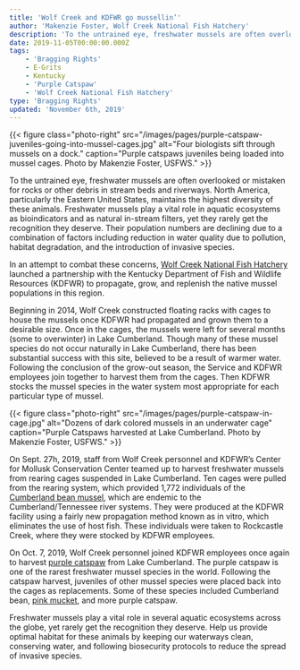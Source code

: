 ```yaml
---
title: 'Wolf Creek and KDFWR go mussellin’'
author: 'Makenzie Foster, Wolf Creek National Fish Hatchery'
description: 'To the untrained eye, freshwater mussels are often overlooked or mistaken for rocks or other debris in stream beds and riverways. North America, particularly the Eastern United States, maintains the highest diversity of these animals.  Freshwater mussels play a vital role in aquatic ecosystems as bioindicators and as natural in-stream filters, yet they  rarely get the recognition they deserve.'
date: 2019-11-05T00:00:00.000Z
tags:
    - 'Bragging Rights'
    - E-Grits
    - Kentucky
    - 'Purple Catspaw'
    - 'Wolf Creek National Fish Hatchery'
type: 'Bragging Rights'
updated: 'November 6th, 2019'
---
```


{{< figure class="photo-right" src="/images/pages/purple-catspaw-juveniles-going-into-mussel-cages.jpg" alt="Four biologists sift through mussels on a dock." caption="Purple catspaws juveniles being loaded into mussel cages. Photo by Makenzie Foster, USFWS." >}}

To the untrained eye, freshwater mussels are often overlooked or mistaken for rocks or other debris in stream beds and riverways. North America, particularly the Eastern United States, maintains the highest diversity of these animals.  Freshwater mussels play a vital role in aquatic ecosystems as bioindicators and as natural in-stream filters, yet they  rarely get the recognition they deserve. Their population numbers are declining due to a combination of factors including reduction in water quality due to pollution, habitat degradation, and the introduction of invasive species.

In an attempt to combat these concerns, [Wolf Creek National Fish Hatchery](/wolf-creek) launched a partnership with the Kentucky Department of Fish and Wildlife Resources (KDFWR) to propagate, grow, and replenish the native mussel populations in this region.

Beginning in 2014, Wolf Creek constructed floating racks with cages to house the mussels once KDFWR had propagated and grown them to a desirable size. Once in the cages, the mussels were left for several months (some to overwinter) in Lake Cumberland. Though many of these mussel species do not occur naturally in Lake Cumberland, there has been substantial success with this site, believed to be a result of warmer water. Following the conclusion of the grow-out season, the Service and KDFWR employees join together to harvest them from the cages. Then KDFWR stocks the mussel species in the water system most appropriate for each particular type of mussel.

{{< figure class="photo-right" src="/images/pages/purple-catspaw-in-cage.jpg" alt="Dozens of dark colored mussels in an underwater cage" caption="Purple Catspaws harvested at Lake Cumberland. Photo by Makenzie Foster, USFWS." >}}

On Sept. 27h, 2019, staff from Wolf Creek personnel and KDFWR’s Center for Mollusk Conservation Center teamed up to harvest freshwater mussels from rearing cages suspended in Lake Cumberland. Ten cages were pulled from the rearing system, which provided 1,772 individuals of the [Cumberland bean mussel](/wildlife/mussels/cumberland-bean/), which are endemic to the Cumberland/Tennessee river systems. They were produced at the KDFWR facility using a fairly new propagation method known as in vitro, which eliminates the use of host fish. These individuals were taken to Rockcastle Creek, where they were stocked by KDFWR employees.

On Oct. 7, 2019, Wolf Creek personnel joined KDFWR employees once again to harvest [purple catspaw](https://www.fws.gov/midwest/endangered/clams/purplecatspaw/) from Lake Cumberland. The purple catspaw is one of the rarest freshwater mussel species in the world. Following the catspaw harvest, juveniles of other mussel species were placed back into the cages as replacements. Some of these species included Cumberland bean, [pink mucket](/wildlife/mussels/pink-mucket/), and more purple catspaw.

Freshwater mussels play a vital role in several aquatic ecosystems across the globe, yet rarely get the recognition they deserve. Help us provide optimal habitat for these animals by keeping our waterways clean, conserving water, and following biosecurity protocols to reduce the spread of invasive species.
